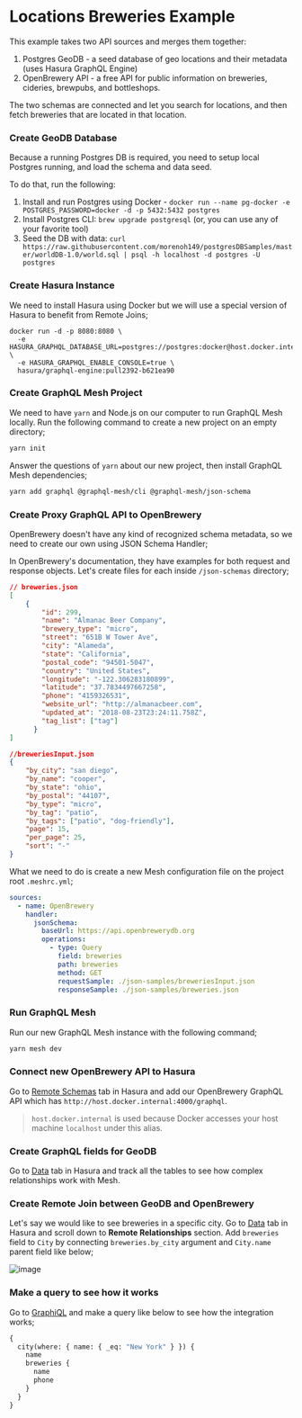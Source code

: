 # Locations Breweries Example

This example takes two API sources and merges them together:

1. Postgres GeoDB - a seed database of geo locations and their metadata (uses Hasura GraphQL Engine)
2. OpenBrewery API - a free API for public information on breweries, cideries, brewpubs, and bottleshops.

The two schemas are connected and let you search for locations, and then fetch breweries that are located in that location.

### Create GeoDB Database

Because a running Postgres DB is required, you need to setup local Postgres running, and load the schema and data seed.

To do that, run the following:

1. Install and run Postgres using Docker - `docker run --name pg-docker -e POSTGRES_PASSWORD=docker -d -p 5432:5432 postgres`
2. Install Postgres CLI: `brew upgrade postgresql` (or, you can use any of your favorite tool)
3. Seed the DB with data: `curl https://raw.githubusercontent.com/morenoh149/postgresDBSamples/master/worldDB-1.0/world.sql | psql -h localhost -d postgres -U postgres`

### Create Hasura Instance

We need to install Hasura using Docker but we will use a special version of Hasura to benefit from Remote Joins;

```
docker run -d -p 8080:8080 \
  -e HASURA_GRAPHQL_DATABASE_URL=postgres://postgres:docker@host.docker.internal:5432/postgres \
  -e HASURA_GRAPHQL_ENABLE_CONSOLE=true \
  hasura/graphql-engine:pull2392-b621ea90
```

### Create GraphQL Mesh Project

We need to have `yarn` and Node.js on our computer to run GraphQL Mesh locally.
Run the following command to create a new project on an empty directory;

```bash
yarn init
```

Answer the questions of `yarn` about our new project, then install GraphQL Mesh dependencies;

```bash
yarn add graphql @graphql-mesh/cli @graphql-mesh/json-schema
```

### Create Proxy GraphQL API to OpenBrewery

OpenBrewery doesn't have any kind of recognized schema metadata, so we need to create our own using JSON Schema Handler;

In OpenBrewery's documentation, they have examples for both request and response objects. Let's create files for each inside `/json-schemas` directory;

```json
// breweries.json
[
    {
        "id": 299,
        "name": "Almanac Beer Company",
        "brewery_type": "micro",
        "street": "651B W Tower Ave",
        "city": "Alameda",
        "state": "California",
        "postal_code": "94501-5047",
        "country": "United States",
        "longitude": "-122.306283180899",
        "latitude": "37.7834497667258",
        "phone": "4159326531",
        "website_url": "http://almanacbeer.com",
        "updated_at": "2018-08-23T23:24:11.758Z",
        "tag_list": ["tag"]
      }
]

//breweriesInput.json
{
    "by_city": "san diego",
    "by_name": "cooper",
    "by_state": "ohio",
    "by_postal": "44107",
    "by_type": "micro",
    "by_tag": "patio",
    "by_tags": ["patio", "dog-friendly"],
    "page": 15,
    "per_page": 25,
    "sort": "-"
}
```

What we need to do is create a new Mesh configuration file on the project root `.meshrc.yml`;

```yaml
sources:
  - name: OpenBrewery
    handler:
      jsonSchema:
        baseUrl: https://api.openbrewerydb.org
        operations:
          - type: Query
            field: breweries
            path: breweries
            method: GET
            requestSample: ./json-samples/breweriesInput.json
            responseSample: ./json-samples/breweries.json
```

### Run GraphQL Mesh

Run our new GraphQL Mesh instance with the following command;

```bash
yarn mesh dev
```

### Connect new OpenBrewery API to Hasura

Go to [Remote Schemas](http://localhost:8080/console/remote-schemas/manage/schemas) tab in Hasura and add our OpenBrewery GraphQL API which has `http://host.docker.internal:4000/graphql`.

> `host.docker.internal` is used because Docker accesses your host machine `localhost` under this alias.

### Create GraphQL fields for GeoDB

Go to [Data](http://localhost:8080/console/data/schema/public) tab in Hasura and track all the tables to see how complex relationships work with Mesh.

### Create Remote Join between GeoDB and OpenBrewery

Let's say we would like to see breweries in a specific city. Go to [Data](http://localhost:8080/console/data/schema/public) tab in Hasura and scroll down to **Remote Relationships** section. Add `breweries` field to `City` by connecting `breweries.by_city` argument and `City.name` parent field like below;

![image](https://user-images.githubusercontent.com/20847995/83945179-a71fa200-a811-11ea-81fc-e641e68bc9ce.png)

### Make a query to see how it works

Go to [GraphiQL](http://localhost:8080/console/api-explorer) and make a query like below to see how the integration works;

```graphql
{
  city(where: { name: { _eq: "New York" } }) {
    name
    breweries {
      name
      phone
    }
  }
}
```
